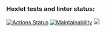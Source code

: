 ### Hexlet tests and linter status:
[![Actions Status](https://github.com/maddclif24/python-project-lvl1/workflows/hexlet-check/badge.svg)](https://github.com/maddclif24/python-project-lvl1/actions)
[![Maintainability](https://api.codeclimate.com/v1/badges/808cee54ae994e24dd28/maintainability)](https://codeclimate.com/github/maddclif24/python-project-lvl1/maintainability)
[![](https://github.com/maddclif24/frontend-project-lvl1/workflows/Node%20CI/badge.svg)](https://github.com/maddclif24/python-project-lvl1/actions)